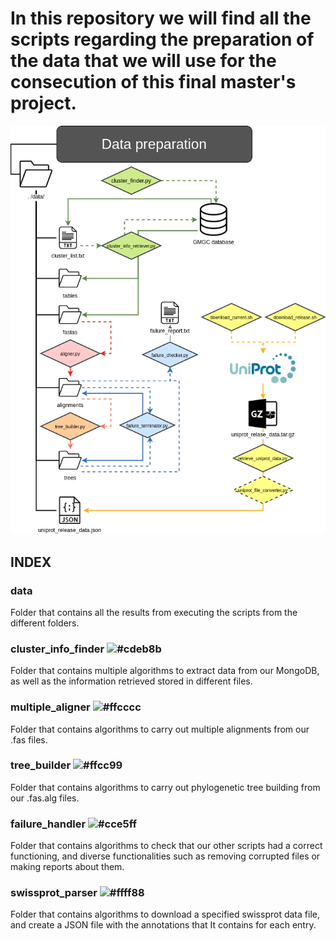 # In this repository we will find all the scripts regarding the preparation of the data that we will use for the consecution of this final master's project.

![Data preparation flowchart](data_preparation_flowchart.png)

## INDEX

### data
Folder that contains all the results from executing the scripts from the different folders.

### cluster_info_finder  ![#cdeb8b](https://placehold.it/15/cdeb8b/000000?text=+)
Folder that contains multiple algorithms to extract data from our MongoDB, as well as the information retrieved stored in different files.

### multiple_aligner ![#ffcccc](https://placehold.it/15/ffcccc/000000?text=+) 
Folder that contains algorithms to carry out multiple alignments from our <fasta>.fas files.
  
### tree_builder ![#ffcc99](https://placehold.it/15/ffcc99/000000?text=+)
Folder that contains algorithms to carry out phylogenetic tree building from our <alignment>.fas.alg files.
  
### failure_handler ![#cce5ff](https://placehold.it/15/cce5ff/000000?text=+)
Folder that contains algorithms to check that our other scripts had a correct functioning, and diverse functionalities such as removing corrupted files or making reports about them.

### swissprot_parser ![#ffff88](https://placehold.it/15/ffff88/000000?text=+) 
Folder that contains algorithms to download a specified swissprot data file, and create a JSON file with the annotations that It contains for each entry.

